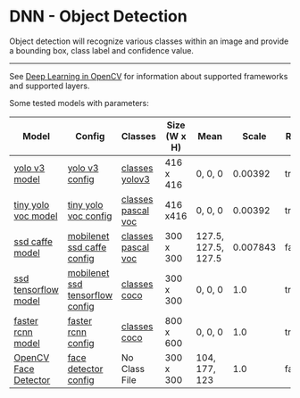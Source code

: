 # DNN - Object Detection

Object detection will recognize various classes within an image and provide a bounding box, class label and confidence value.

---

See [Deep Learning in OpenCV](https://github.com/opencv/opencv/wiki/Deep-Learning-in-OpenCV) for information about supported frameworks and supported layers.

Some tested models with parameters:

| Model                                                                                                                       | Config                                                                                                                                                                                | Classes                                                                                                                             | Size (W x H) | Mean                | Scale    | RGB   |
|-----------------------------------------------------------------------------------------------------------------------------|---------------------------------------------------------------------------------------------------------------------------------------------------------------------------------------|-------------------------------------------------------------------------------------------------------------------------------------|--------------|---------------------|----------|-------|
| [yolo v3 model](https://pjreddie.com/media/files/yolov3.weights)                                                            | [yolo v3 config](https://raw.githubusercontent.com/opencv/opencv_extra/4.x/testdata/dnn/yolov3.cfg)                                                                                   | [classes yolov3](https://raw.githubusercontent.com/opencv/opencv/4.2.0/samples/data/dnn/object_detection_classes_yolov3.txt)        | 416 x 416    | 0, 0, 0             | 0.00392  | true  |
| [tiny yolo voc model](https://pjreddie.com/media/files/yolov2-tiny-voc.weights)                                             | [tiny yolo voc config](https://raw.githubusercontent.com/opencv/opencv_extra/4.x/testdata/dnn/yolo-voc.cfg)                                                                           | [classes pascal voc](https://raw.githubusercontent.com/opencv/opencv/4.x/samples/data/dnn/object_detection_classes_pascal_voc.txt)  | 416 x416     | 0, 0, 0             | 0.00392  | true  |
| [ssd caffe model](https://drive.google.com/uc?export=download&id=0B3gersZ2cHIxRm5PMWRoTkdHdHc)                              | [mobilenet ssd caffe config](https://gist.githubusercontent.com/mm-aditya/797a3e7ee041ef88cd4d9e293eaacf9f/raw/3d2765b625f1b090669a05d0b3e79b2907677e86/MobileNetSSD_deploy.prototxt) | [classes pascal voc](https://raw.githubusercontent.com/opencv/opencv/4.x/samples/data/dnn/object_detection_classes_pascal_voc.txt)  | 300 x 300    | 127.5, 127.5, 127.5 | 0.007843 | false |
| [ssd tensorflow model](http://download.tensorflow.org/models/object_detection/ssd_mobilenet_v1_coco_2017_11_17.tar.gz)      | [mobilenet ssd tensorflow config](https://raw.githubusercontent.com/opencv/opencv_extra/4.x/testdata/dnn/ssd_mobilenet_v1_coco_2017_11_17.pbtxt)                                      | [classes coco](https://raw.githubusercontent.com/opencv/opencv/4.x/samples/data/dnn/object_detection_classes_coco.txt)              | 300 x 300    | 0, 0, 0             | 1.0      | true  |
| [faster rcnn model](http://download.tensorflow.org/models/object_detection/faster_rcnn_inception_v2_coco_2018_01_28.tar.gz) | [faster rcnn config](https://raw.githubusercontent.com/opencv/opencv_extra/4.x/testdata/dnn/faster_rcnn_inception_v2_coco_2018_01_28.pbtxt)                                           | [classes coco](https://raw.githubusercontent.com/opencv/opencv/4.x/samples/data/dnn/object_detection_classes_coco.txt)              | 800 x 600    | 0, 0, 0             | 1.0      | true  |
| [OpenCV Face Detector](https://github.com/opencv/opencv_3rdparty/raw/dnn_samples_face_detector_20170830/res10_300x300_ssd_iter_140000.caffemodel) | [face detector config](https://raw.githubusercontent.com/opencv/opencv_extra/4.x/testdata/dnn/opencv_face_detector.prototxt)                                  | No Class File                                                                                                                       | 300 x 300    | 104, 177, 123       | 1.0      | false |

